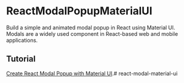 # ReactModalPopupMaterialUI
Build a simple and animated modal popup in React using Material UI. Modals are a widely used component in React-based web and mobile applications.

## Tutorial

[Create React Modal Popup with Material UI](https://www.positronx.io/create-react-modal-popup-with-material-ui/).# react-modal-material-ui
